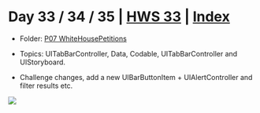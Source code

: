 # Day 33 / 34 / 35 | [HWS 33](https://www.hackingwithswift.com/100/33) | [Index](https://github.com/JulesMoorhouse/100DaysOfSwift/blob/master/README.md)

- Folder: [P07 WhiteHousePetitions](https://github.com/JulesMoorhouse/100DaysOfSwift/tree/master/P07%20WhiteHousePetitions/P07%20WhiteHousePetitions)

- Topics: UITabBarController, Data, Codable, UITabBarController and UIStoryboard.

- Challenge changes, add a new UIBarButtonItem + UIAlertController and filter results etc.

<img src="../Images/day33-p07.gif"> 
